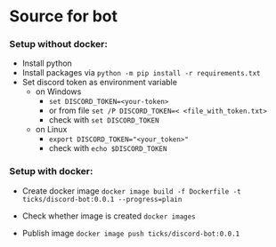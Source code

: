 # Source for bot

### Setup without docker:
- Install python
- Install packages via `python -m pip install -r requirements.txt`
- Set discord token as environment variable
	- on Windows 
		- `set DISCORD_TOKEN=<your-token>`
		- or from file `set /P DISCORD_TOKEN=< <file_with_token.txt>`
		- check with `set DISCORD_TOKEN`
	- on Linux
		- `export DISCORD_TOKEN="<your_token>"`
		- check with `echo $DISCORD_TOKEN`


### Setup with docker:
- Create docker image
`docker image build -f Dockerfile -t ticks/discord-bot:0.0.1 --progress=plain`

- Check whether image is created
`docker images`

- Publish image
`docker image push ticks/discord-bot:0.0.1`

